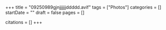 +++
title = "09250989gjnjjjjjjddddd.avif"
tags = ["Photos"]
categories = []
startDate = ""
draft = false
pages = []

citations = []
+++
